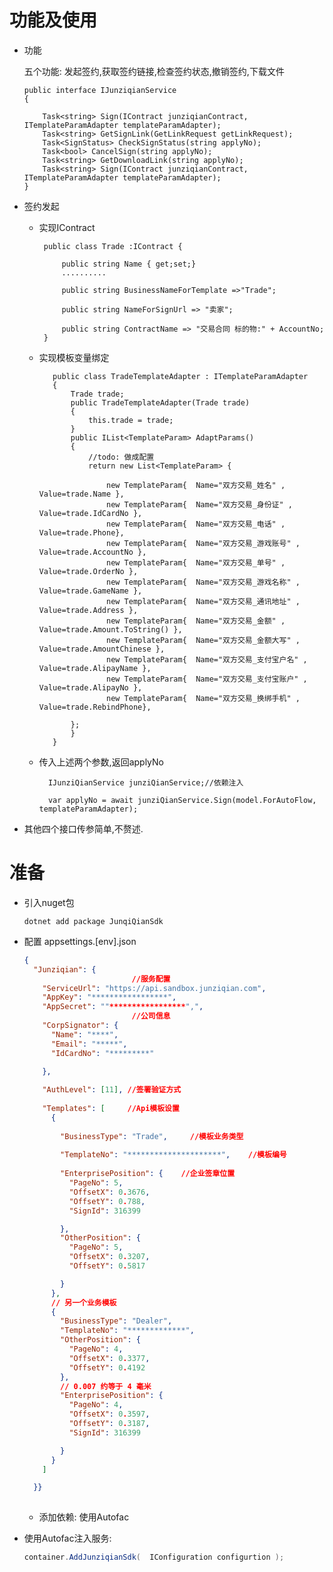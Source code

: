 # 功能及使用

*   功能

    五个功能: 发起签约,获取签约链接,检查签约状态,撤销签约,下载文件



        public interface IJunziqianService
        {  
            
            Task<string> Sign(IContract junziqianContract, ITemplateParamAdapter templateParamAdapter);
            Task<string> GetSignLink(GetLinkRequest getLinkRequest);
            Task<SignStatus> CheckSignStatus(string applyNo);
            Task<bool> CancelSign(string applyNo);
            Task<string> GetDownloadLink(string applyNo);
            Task<string> Sign(IContract junziqianContract, ITemplateParamAdapter templateParamAdapter);
        }

*   签约发起

    *   实现IContract

             public class Trade :IContract {
                 
                 public string Name { get;set;}
                 ..........

                 public string BusinessNameForTemplate =>"Trade";

                 public string NameForSignUrl => "卖家";

                 public string ContractName => "交易合同 标的物:" + AccountNo;
             }

    *   实现模板变量绑定

               public class TradeTemplateAdapter : ITemplateParamAdapter
               {
                   Trade trade;
                   public TradeTemplateAdapter(Trade trade)
                   {
                       this.trade = trade;
                   }
                   public IList<TemplateParam> AdaptParams()
                   {
                       //todo: 做成配置
                       return new List<TemplateParam> {

                           new TemplateParam{  Name="双方交易_姓名" , Value=trade.Name },
                           new TemplateParam{  Name="双方交易_身份证" , Value=trade.IdCardNo },
                           new TemplateParam{  Name="双方交易_电话" , Value=trade.Phone},
                           new TemplateParam{  Name="双方交易_游戏账号" , Value=trade.AccountNo },
                           new TemplateParam{  Name="双方交易_单号" , Value=trade.OrderNo },
                           new TemplateParam{  Name="双方交易_游戏名称" , Value=trade.GameName },
                           new TemplateParam{  Name="双方交易_通讯地址" , Value=trade.Address },
                           new TemplateParam{  Name="双方交易_金额" , Value=trade.Amount.ToString() },
                           new TemplateParam{  Name="双方交易_金额大写" , Value=trade.AmountChinese },
                           new TemplateParam{  Name="双方交易_支付宝户名" , Value=trade.AlipayName },
                           new TemplateParam{  Name="双方交易_支付宝账户" , Value=trade.AlipayNo },
                           new TemplateParam{  Name="双方交易_换绑手机" , Value=trade.RebindPhone},

                   };
                   }
               }

    *   传入上述两个参数,返回applyNo

        ```
          IJunziQianService junziQianService;//依赖注入
          
          var applyNo = await junziQianService.Sign(model.ForAutoFlow, templateParamAdapter);

        ```

*   其他四个接口传参简单,不赘述.

# 准备

*   引入nuget包

        dotnet add package JunqiQianSdk

*   配置 appsettings.\[env].json

    ```JSON
    {
      "Junziqian": {
                            //服务配置
        "ServiceUrl": "https://api.sandbox.junziqian.com", 
        "AppKey": "*****************",
        "AppSecret": ""*****************",",
                            //公司信息
        "CorpSignator": {
          "Name": "****",
          "Email": "*****",
          "IdCardNo": "*********"

        },
        
        "AuthLevel": [11], //签署验证方式
       
        "Templates": [     //Api模板设置
          {
         
            "BusinessType": "Trade",     //模板业务类型
          
            "TemplateNo": "*********************",    //模板编号
           
            "EnterprisePosition": {    //企业签章位置
              "PageNo": 5,
              "OffsetX": 0.3676,
              "OffsetY": 0.788,
              "SignId": 316399

            },
            "OtherPosition": {
              "PageNo": 5,
              "OffsetX": 0.3207,
              "OffsetY": 0.5817

            }
          },
          // 另一个业务模板
          {
            "BusinessType": "Dealer",
            "TemplateNo": "*************",
            "OtherPosition": {
              "PageNo": 4,
              "OffsetX": 0.3377,
              "OffsetY": 0.4192
            },
            // 0.007 约等于 4 毫米
            "EnterprisePosition": {
              "PageNo": 4,
              "OffsetX": 0.3597,
              "OffsetY": 0.3187,
              "SignId": 316399

            }
          }
        ]

      }}
      
    ```

    *   添加依赖: 使用Autofac



*   使用Autofac注入服务:

    ```C#
    container.AddJunziqianSdk(  IConfiguration configurtion );
    ```




